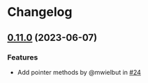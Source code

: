 # Changelog

## [0.11.0](https://github.com/markphelps/optional/compare/v0.10.0...v0.11.0) (2023-06-07)

### Features

* Add pointer methods by @mwielbut in [#24](https://github.com/markphelps/optional/pull/24)
